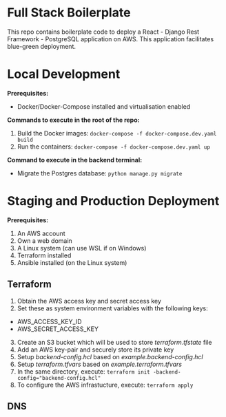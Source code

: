 # Full Stack Boilerplate

This repo contains boilerplate code to deploy a React - Django Rest Framework - PostgreSQL application on AWS. This application facilitates blue-green deployment.

# Local Development
**Prerequisites:**
 -  Docker/Docker-Compose installed and virtualisation enabled
 
 **Commands to execute in the root of the repo:**

 1. Build the Docker images: `docker-compose -f docker-compose.dev.yaml build`
 2. Run the containers: `docker-compose -f docker-compose.dev.yaml up`
 
 **Command to execute in the backend terminal:**
 -  Migrate the Postgres database: `python manage.py migrate`

 
 
# Staging and Production Deployment

**Prerequisites:**
 1. An AWS account
 2. Own a web domain
 3. A Linux system (can use WSL if on Windows)
 4. Terraform installed
 5. Ansible installed (on the Linux system)

## Terraform
1. Obtain the AWS access key and secret access key
2. Set these as system environment variables with the following keys:
- AWS_ACCESS_KEY_ID
- AWS_SECRET_ACCESS_KEY
3. Create an S3 bucket which will be used to store *terraform.tfstate* file
4. Add an AWS key-pair and securely store its private key
5. Setup *backend-config.hcl* based on *example.backend-config.hcl*
6. Setup *terraform.tfvars* based on *example.terraform.tfvars*
7. In the same directory, execute: `terraform init -backend-config="backend-config.hcl"` 
8. To configure the AWS infrastucture, execute: `terraform apply` 

## DNS


